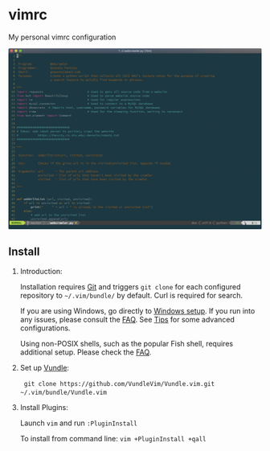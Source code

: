 # vimrc
My personal vimrc configuration 

![VimScreenshot.png](screenshots/VimScreenshot.png)

## Install 

1. Introduction:

   Installation requires [Git](https://git-scm.com/) and triggers `git clone` for each configured repository to `~/.vim/bundle/` by default.
   Curl is required for search.

   If you are using Windows, go directly to [Windows setup](https://github.com/VundleVim/Vundle.vim/wiki/Vundle-for-Windows). If you run into any issues, please consult the [FAQ](https://github.com/VundleVim/Vundle.vim/wiki).
   See [Tips](https://github.com/VundleVim/Vundle.vim/wiki/Tips-and-Tricks) for some advanced configurations.

   Using non-POSIX shells, such as the popular Fish shell, requires additional setup. Please check the [FAQ](https://github.com/VundleVim/Vundle.vim/wiki).

2. Set up [Vundle](https://github.com/VundleVim/Vundle.vim):

   ` git clone https://github.com/VundleVim/Vundle.vim.git ~/.vim/bundle/Vundle.vim`


3. Install Plugins:

   Launch `vim` and run `:PluginInstall`

   To install from command line: `vim +PluginInstall +qall`
